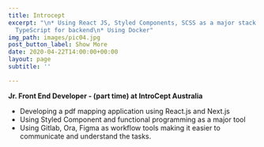 ```yaml
---
title: Introcept
excerpt: "\n* Using React JS, Styled Components, SCSS as a major stack. \n* Learning
  TypeScript for backend\n* Using Docker"
img_path: images/pic04.jpg
post_button_label: Show More
date: 2020-04-22T14:00:00+00:00
layout: page
subtitle: ''

---
```

**Jr. Front End Developer - (part time) at IntroCept Australia**

* Developing a pdf mapping application using React.js and Next.js
* Using Styled Component and functional programming as a major tool
* Using Gitlab, Ora, Figma as workflow tools making it easier to communicate and understand the tasks.